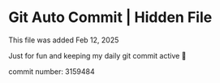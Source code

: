# Git Auto Commit | Hidden File

This file was added Feb 12, 2025

Just for fun and keeping my daily git commit active 🤪

commit number: 3159484

